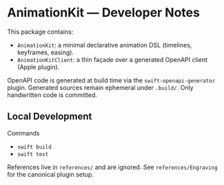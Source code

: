 # AnimationKit — Developer Notes

This package contains:
- `AnimationKit`: a minimal declarative animation DSL (timelines, keyframes, easing).
- `AnimationKitClient`: a thin façade over a generated OpenAPI client (Apple plugin).

OpenAPI code is generated at build time via the `swift-openapi-generator` plugin.
Generated sources remain ephemeral under `.build/`. Only handwritten code is committed.

## Local Development

Commands
- `swift build`
- `swift test`

References live in `references/` and are ignored. See `references/Engraving` for the canonical plugin setup.

